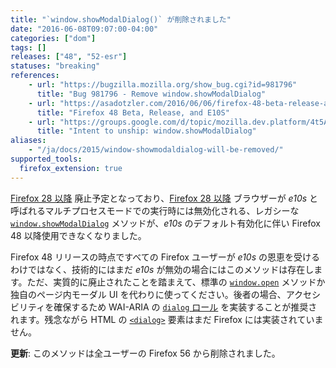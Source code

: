 ```yaml
---
title: "`window.showModalDialog()` が削除されました"
date: "2016-06-08T09:07:00-04:00"
categories: ["dom"]
tags: []
releases: ["48", "52-esr"]
statuses: "breaking"
references:
    - url: "https://bugzilla.mozilla.org/show_bug.cgi?id=981796"
      title: "Bug 981796 - Remove window.showModalDialog"
    - url: "https://asadotzler.com/2016/06/06/firefox-48-beta-release-and-e10s/"
      title: "Firefox 48 Beta, Release, and E10S"
    - url: "https://groups.google.com/d/topic/mozilla.dev.platform/4t5AAxxrCoA/discussion"
      title: "Intent to unship: window.showModalDialog"
aliases:
    - "/ja/docs/2015/window-showmodaldialog-will-be-removed/"
supported_tools:
  firefox_extension: true
---
```

[Firefox 28 以降](https://www.fxsitecompat.dev/ja/docs/2013/showmodaldialog-has-been-deprecated/) 廃止予定となっており、[Firefox 28 以降](https://www.fxsitecompat.dev/ja/docs/2013/showmodaldialog-has-been-deprecated/) ブラウザーが *e10s* と呼ばれるマルチプロセスモードでの実行時には無効化される、レガシーな [`window.showModalDialog`](https://developer.mozilla.org/docs/Web/API/Window/showModalDialog) メソッドが、*e10s* のデフォルト有効化に伴い Firefox 48 以降使用できなくなりました。

Firefox 48 リリースの時点ですべての Firefox ユーザーが *e10s* の恩恵を受けるわけではなく、技術的にはまだ *e10s* が無効の場合にはこのメソッドは存在します。ただ、実質的に廃止されたことを踏まえて、標準の [`window.open`](https://developer.mozilla.org/docs/Web/API/Window/open) メソッドか独自のページ内モーダル UI を代わりに使ってください。後者の場合、アクセシビリティを確保するため WAI-ARIA の [`dialog` ロール](https://developer.mozilla.org/docs/Web/Accessibility/ARIA/ARIA_Techniques/Using_the_dialog_role) を実装することが推奨されます。残念ながら HTML の [`<dialog>`](https://developer.mozilla.org/docs/Web/HTML/Element/dialog) 要素はまだ Firefox には実装されていません。

**更新**: このメソッドは全ユーザーの Firefox 56 から削除されました。
